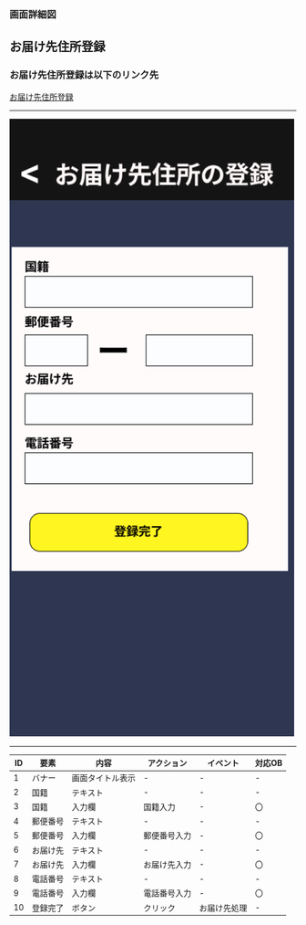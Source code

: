### 画面詳細図
## お届け先住所登録
### お届け先住所登録は以下のリンク先
[お届け先住所登録](https://www.figma.com/file/aUIBKwBN1BN1f6srbwgCz3/%E4%B8%AD%E6%9D%91%E5%8B%87%E8%BC%9D-s-team-library?node-id=326%3A133)
*****
<img src="../img/otodoke.png" width="500">

******

|ID|要素|内容|アクション|イベント|対応OB|
|---|---|---|-----------|-------|------|
|1  |バナー|画面タイトル表示|-|-|-|
|2  |国籍|テキスト|-|-|-|
|3  |国籍|入力欄|国籍入力|-|〇|
|4  |郵便番号|テキスト|-|-|-|
|5  |郵便番号|入力欄|郵便番号入力|-|〇|
|6  |お届け先|テキスト|-|-|-|
|7  |お届け先|入力欄|お届け先入力|-|〇|
|8  |電話番号|テキスト|-|-|-|
|9  |電話番号|入力欄|電話番号入力|-|〇|
|10 |登録完了|ボタン|クリック|お届け先処理|-|
